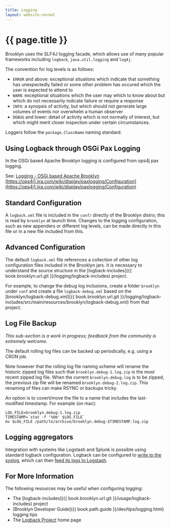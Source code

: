 ```yaml
---
title: Logging
layout: website-normal
---
```

# {{ page.title }}

Brooklyn uses the SLF4J logging facade, which allows use of many popular frameworks including `logback`, 
`java.util.logging` and `log4j`.

The convention for log levels is as follows:

* `ERROR` and above:  exceptional situations which indicate that something has unexpectedly failed or
some other problem has occured which the user is expected to attend to
* `WARN`:  exceptional situations which the user may which to know about but which do not necessarily indicate failure or require a response
* `INFO`:  a synopsis of activity, but which should not generate large volumes of events nor overwhelm a human observer
* `DEBUG` and lower:  detail of activity which is not normally of interest, but which might merit closer inspection under certain circumstances.

Loggers follow the ``package.ClassName`` naming standard.  


## Using Logback through OSGi Pax Logging

In the OSGi based Apache Brooklyn logging is configured from ops4j pax logging.

See: [Logging - OSGi based Apache Brooklyn](../dev/tips/logging.html#osgi-based-apache-brooklyn) <br/>
[https://ops4j1.jira.com/wiki/display/paxlogging/Configuration](https://ops4j1.jira.com/wiki/display/paxlogging/Configuration)


## Standard Configuration

A `logback.xml` file is included in the `conf/` directly of the Brooklyn distro;
this is read by `brooklyn` at launch time.  Changes to the logging configuration,
such as new appenders or different log levels, can be made directly in this file
or in a new file included from this.


## Advanced Configuration

The default `logback.xml` file references a collection of other log configuration files
included in the Brooklyn jars. It is necessary to understand the source structure
in the [logback-includes]({{ book.brooklyn.url.git }}/logging/logback-includes) project.

For example, to change the debug log inclusions, create a folder `brooklyn` under `conf`
and create a file `logback-debug.xml` based on the
[brooklyn/logback-debug.xml]({{ book.brooklyn.url.git }}/logging/logback-includes/src/main/resources/brooklyn/logback-debug.xml)
from that project.


## Log File Backup

*This sub-section is a work in progress; feedback from the community is extremely welcome.*

The default rolling log files can be backed up periodically, e.g. using a CRON job.

Note however that the rolling log file naming scheme will rename the historic zipped log files 
such that `brooklyn.debug-1.log.zip` is the most recent zipped log file. When the current
`brooklyn.debug.log` is to be zipped, the previous zip file will be renamed 
`brooklyn.debug-2.log.zip`. This renaming of files can make RSYNC or backups tricky.

An option is to covert/move the file to a name that includes the last-modified timestamp. 
For example (on mac):

    LOG_FILE=brooklyn.debug-1.log.zip
    TIMESTAMP=`stat -f '%Um' $LOG_FILE`
    mv $LOG_FILE /path/to/archive/brooklyn.debug-$TIMESTAMP.log.zip


## Logging aggregators

Integration with systems like Logstash and Splunk is possible using standard logback configuration.
Logback can be configured to [write to the syslog](http://logback.qos.ch/manual/appenders.html#SyslogAppender), 
which can then [feed its logs to Logstash](http://www.logstash.net/docs/1.4.2/inputs/syslog).


## For More Information

The following resources may be useful when configuring logging:

* The [logback-includes]({{ book.brooklyn.url.git }}/usage/logback-includes) project
* [Brooklyn Developer Guide]({{ book.path.guide }}/dev/tips/logging.html) logging tips
* The [Logback Project](http://logback.qos.ch/) home page
